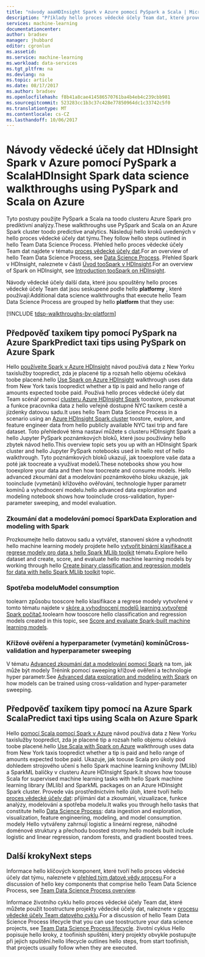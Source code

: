 ```yaml
---
title: "návody aaaHDInsight Spark v Azure pomocí PySpark a Scala | Microsoft Docs"
description: "Příklady hello proces vědecké účely Team dat, které provede hello použití PySpark a Scala na Azure HDInsight Spark toodo prediktivní analýzy."
services: machine-learning
documentationcenter: 
author: bradsev
manager: jhubbard
editor: cgronlun
ms.assetid: 
ms.service: machine-learning
ms.workload: data-services
ms.tgt_pltfrm: na
ms.devlang: na
ms.topic: article
ms.date: 08/17/2017
ms.author: bradsev
ms.openlocfilehash: f8b41a8cae414586570761ba4b4eb4c239cbb981
ms.sourcegitcommit: 523283cc1b3c37c428e77850964dc1c33742c5f0
ms.translationtype: MT
ms.contentlocale: cs-CZ
ms.lasthandoff: 10/06/2017
---
```

# <a name="hdinsight-spark-data-science-walkthroughs-using-pyspark-and-scala-on-azure"></a><span data-ttu-id="6a20b-103">Návody vědecké účely dat HDInsight Spark v Azure pomocí PySpark a Scala</span><span class="sxs-lookup"><span data-stu-id="6a20b-103">HDInsight Spark data science walkthroughs using PySpark and Scala on Azure</span></span>

<span data-ttu-id="6a20b-104">Tyto postupy použijte PySpark a Scala na toodo clusteru Azure Spark pro prediktivní analýzy.</span><span class="sxs-lookup"><span data-stu-id="6a20b-104">These walkthroughs use PySpark and Scala on an Azure Spark cluster toodo predictive analytics.</span></span> <span data-ttu-id="6a20b-105">Následují hello kroků uvedených v hello proces vědecké účely dat týmu.</span><span class="sxs-lookup"><span data-stu-id="6a20b-105">They follow hello steps outlined in hello Team Data Science Process.</span></span> <span data-ttu-id="6a20b-106">Přehled hello proces vědecké účely Team dat najdete v tématu [proces vědecké účely dat](data-science-process-overview.md).</span><span class="sxs-lookup"><span data-stu-id="6a20b-106">For an overview of hello Team Data Science Process, see [Data Science Process](data-science-process-overview.md).</span></span> <span data-ttu-id="6a20b-107">Přehled Spark v HDInsight, naleznete v části [Úvod tooSpark v HDInsight](../hdinsight/hdinsight-apache-spark-overview.md).</span><span class="sxs-lookup"><span data-stu-id="6a20b-107">For an overview of Spark on HDInsight, see [Introduction tooSpark on HDInsight](../hdinsight/hdinsight-apache-spark-overview.md).</span></span>

<span data-ttu-id="6a20b-108">Návody vědecké účely další data, které jsou spouštěny hello proces vědecké účely Team dat jsou seskupené podle hello **platformy** , které používají:</span><span class="sxs-lookup"><span data-stu-id="6a20b-108">Additional data science walkthroughs that execute hello Team Data Science Process are grouped by hello **platform** that they use:</span></span> 

[!INCLUDE [tdsp-walkthroughs-by-platform](../../includes/tdsp-walkthroughs-by-platform.md)]

## <a name="predict-taxi-tips-using-pyspark-on-azure-spark"></a><span data-ttu-id="6a20b-109">Předpověď taxíkem tipy pomocí PySpark na Azure Spark</span><span class="sxs-lookup"><span data-stu-id="6a20b-109">Predict taxi tips using PySpark on Azure Spark</span></span>

<span data-ttu-id="6a20b-110">Hello [používejte Spark v Azure HDInsight](machine-learning-data-science-spark-overview.md) návod používá data z New Yorku taxislužby toopredict, zda je placené tip a rozsah hello objemu očekává toobe placené.</span><span class="sxs-lookup"><span data-stu-id="6a20b-110">hello [Use Spark on Azure HDInsight](machine-learning-data-science-spark-overview.md) walkthrough uses data from New York taxis toopredict whether a tip is paid and hello range of amounts expected toobe paid.</span></span> <span data-ttu-id="6a20b-111">Používá hello proces vědecké účely dat Team scénář pomocí [clusteru Azure HDInsight Spark](https://azure.microsoft.com/services/hdinsight/) toostore, prozkoumat a funkce pracovníka data z hello veřejně dostupné NYC taxíkem cestě a jízdenky datovou sadu.</span><span class="sxs-lookup"><span data-stu-id="6a20b-111">It uses hello Team Data Science Process in a scenario using an [Azure HDInsight Spark cluster](https://azure.microsoft.com/services/hdinsight/) toostore, explore, and feature engineer data from hello publicly available NYC taxi trip and fare dataset.</span></span> <span data-ttu-id="6a20b-112">Toto přehledové téma nastaví můžete s clusteru HDInsight Spark a hello Jupyter PySpark poznámkových bloků, které jsou používány hello zbytek návod hello.</span><span class="sxs-lookup"><span data-stu-id="6a20b-112">This overview topic sets you up with an HDInsight Spark cluster and hello Jupyter  PySpark notebooks used in hello rest of hello walkthrough.</span></span> <span data-ttu-id="6a20b-113">Tyto poznámkových bloků ukazují, jak tooexplore vaše data a poté jak toocreate a využívat modelů.</span><span class="sxs-lookup"><span data-stu-id="6a20b-113">These notebooks show you how tooexplore your data and then how toocreate and consume models.</span></span> <span data-ttu-id="6a20b-114">Hello advanced zkoumání dat a modelování poznámkového bloku ukazuje, jak tooinclude (vymetání) křížového ověřování, technologie hyper parametr komínů a vyhodnocení modelu.</span><span class="sxs-lookup"><span data-stu-id="6a20b-114">hello advanced data exploration and modeling notebook shows how tooinclude cross-validation, hyper-parameter sweeping, and model evaluation.</span></span>

### <a name="data-exploration-and-modeling-with-spark"></a><span data-ttu-id="6a20b-115">Zkoumání dat a modelování pomocí Spark</span><span class="sxs-lookup"><span data-stu-id="6a20b-115">Data Exploration and modeling with Spark</span></span> 
<span data-ttu-id="6a20b-116">Prozkoumejte hello datovou sadu a vytvářet, stanovení skóre a vyhodnotit hello machine learning modely projdete hello [vytvořit binární klasifikace a regrese modely pro data s hello Spark MLlib toolkit](machine-learning-data-science-spark-data-exploration-modeling.md) tématu.</span><span class="sxs-lookup"><span data-stu-id="6a20b-116">Explore hello dataset and create, score, and evaluate hello machine learning models by working through hello [Create binary classification and regression models for data with hello Spark MLlib toolkit](machine-learning-data-science-spark-data-exploration-modeling.md) topic.</span></span>

### <a name="model-consumption"></a><span data-ttu-id="6a20b-117">Spotřeba modelu</span><span class="sxs-lookup"><span data-stu-id="6a20b-117">Model consumption</span></span>
<span data-ttu-id="6a20b-118">toolearn způsobu tooscore hello klasifikace a regrese modely vytvořené v tomto tématu najdete v [skóre a vyhodnocení modelů learning vytvořené Spark počítač](machine-learning-data-science-spark-model-consumption.md).</span><span class="sxs-lookup"><span data-stu-id="6a20b-118">toolearn how tooscore hello classification and regression models created in this topic, see [Score and evaluate Spark-built machine learning models](machine-learning-data-science-spark-model-consumption.md).</span></span>

### <a name="cross-validation-and-hyperparameter-sweeping"></a><span data-ttu-id="6a20b-119">Křížové ověření a hyperparameter (vymetání) komínů</span><span class="sxs-lookup"><span data-stu-id="6a20b-119">Cross-validation and hyperparameter sweeping</span></span>
<span data-ttu-id="6a20b-120">V tématu [Advanced zkoumání dat a modelování pomocí Spark](machine-learning-data-science-spark-advanced-data-exploration-modeling.md) na tom, jak může být modely Trénink pomocí sweeping křížové ověření a technologie hyper parametr.</span><span class="sxs-lookup"><span data-stu-id="6a20b-120">See [Advanced data exploration and modeling with Spark](machine-learning-data-science-spark-advanced-data-exploration-modeling.md) on how models can be trained using cross-validation and hyper-parameter sweeping.</span></span>


## <a name="predict-taxi-tips-using-scala-on-azure-spark"></a><span data-ttu-id="6a20b-121">Předpověď taxíkem tipy pomocí na Azure Spark Scala</span><span class="sxs-lookup"><span data-stu-id="6a20b-121">Predict taxi tips using Scala on Azure Spark</span></span>

<span data-ttu-id="6a20b-122">Hello [pomocí Scala pomocí Spark v Azure](machine-learning-data-science-process-scala-walkthrough.md) návod používá data z New Yorku taxislužby toopredict, zda je placené tip a rozsah hello objemu očekává toobe placené.</span><span class="sxs-lookup"><span data-stu-id="6a20b-122">hello [Use Scala with Spark on Azure](machine-learning-data-science-process-scala-walkthrough.md) walkthrough uses data from New York taxis toopredict whether a tip is paid and hello range of amounts expected toobe paid.</span></span> <span data-ttu-id="6a20b-123">Ukazuje, jak toouse Scala pro úkoly pod dohledem strojového učení s hello Spark machine learning knihovny (MLlib) a SparkML balíčky v clusteru Azure HDInsight Spark.</span><span class="sxs-lookup"><span data-stu-id="6a20b-123">It shows how toouse Scala for supervised machine learning tasks with hello Spark machine learning library (MLlib) and SparkML packages on an Azure HDInsight Spark cluster.</span></span> <span data-ttu-id="6a20b-124">Provede vás prostřednictvím hello úloh, které tvoří hello [proces vědecké účely dat](http://aka.ms/datascienceprocess): přijímání dat a zkoumání, vizualizace, funkce analýzy, modelování a spotřeba modelu.</span><span class="sxs-lookup"><span data-stu-id="6a20b-124">It walks you through hello tasks that constitute hello [Data Science Process](http://aka.ms/datascienceprocess): data ingestion and exploration, visualization, feature engineering, modeling, and model consumption.</span></span> <span data-ttu-id="6a20b-125">modely Hello vytvářeny zahrnují logistic a lineární regrese, náhodné doménové struktury a přechodu boosted stromy.</span><span class="sxs-lookup"><span data-stu-id="6a20b-125">hello models built include logistic and linear regression, random forests, and gradient boosted trees.</span></span>


## <a name="next-steps"></a><span data-ttu-id="6a20b-126">Další kroky</span><span class="sxs-lookup"><span data-stu-id="6a20b-126">Next steps</span></span>

<span data-ttu-id="6a20b-127">Informace hello klíčových komponent, které tvoří hello proces vědecké účely dat týmu, naleznete v [přehled tým datové vědy procesu](data-science-process-overview.md).</span><span class="sxs-lookup"><span data-stu-id="6a20b-127">For a discussion of hello key components that comprise hello Team Data Science Process, see [Team Data Science Process overview](data-science-process-overview.md).</span></span>

<span data-ttu-id="6a20b-128">Informace životního cyklu hello proces vědecké účely Team dat, které můžete použít toostructure projekty vědecké účely dat, naleznete v [procesu vědecké účely Team datového cyklu](data-science-process-lifecycle.md).</span><span class="sxs-lookup"><span data-stu-id="6a20b-128">For a discussion of hello Team Data Science Process lifecycle that you can use toostructure your data science projects, see [Team Data Science Process lifecycle](data-science-process-lifecycle.md).</span></span> <span data-ttu-id="6a20b-129">životní cyklus Hello popisuje hello kroky, z toofinish spuštění, který projekty obvykle postupujte při jejich spuštění.</span><span class="sxs-lookup"><span data-stu-id="6a20b-129">hello lifecycle outlines hello steps, from start toofinish, that projects usually follow when they are executed.</span></span> 

